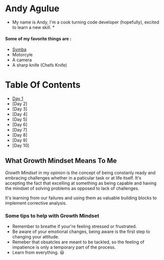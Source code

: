 # Andy Agulue
* My name is Andy, I'm a cook turning code developer (hopefully), excited to learn a new skill. *
#### Some of my favorite things are :
- [Symba](_IMG_0007.JPG)
- Motorcyle
- A camera
- A sharp knife (Chefs Knife)

# Table Of Contents
- [Day 1](markdown.md)
- [Day 2]
- [Day 3]
- [Day 4]
- [Day 5]
- [Day 6]
- [Day 7]
- [Day 8]
- [Day 9]
- [Day 10]

## What Growth Mindset Means To Me
*Growth Mindset* in my opinion  is the concept of being constanly ready and embracing challenges whether in a paticular task or at life itself. It's accepting the fact that excelling at something as being capable and having the mindset of solving problems as opposed to lack of challenges. 

It's learning from our failures and using them as valuable building blocks to implement corrective analysis.
### Some tips to help with Growth Mindset
- Remember to breathe if your're feeling stressed or frustrated.
- Be aware of your emotional changes, being aware is the first step to changing your attitude.
- Remeber that obsatcles are meant to be tackled, so the feeling of impatience is only a temporary part of the process.
- Learn from everything. :smiley:
